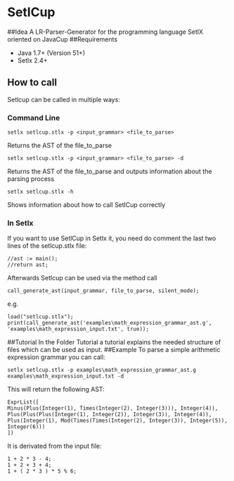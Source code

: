 # SetlCup
##Idea
A LR-Parser-Generator for the programming language SetlX oriented on JavaCup
##Requirements
 - Java 1.7+ (Version 51+)
 - Setlx 2.4+
 
## How to call
Setlcup can be called in multiple ways:
### Command Line
```
setlx setlcup.stlx -p <input_grammar> <file_to_parse>
```
Returns the AST of the file_to_parse
```
setlx setlcup.stlx -p <input_grammar> <file_to_parse> -d
```
Returns the AST of the file_to_parse and outputs information about the parsing process
```
setlx setlcup.stlx -h
```
Shows information about how to call SetlCup correctly
### In Setlx
If you want to use SetlCup in Setlx it, you need do comment the last two lines of the setlcup.stlx file:
```
//ast := main();
//return ast;
```
Afterwards Setlcup can be used via the method call
```
call_generate_ast(input_grammar, file_to_parse, silent_mode);
```
e.g.
```
load("setlcup.stlx");
print(call_generate_ast('examples\math_expression_grammar_ast.g', 'examples\math_expression_input.txt', true));
```
##Tutorial
In the Folder Tutorial a tutorial explains the needed structure of files which can be used as input.
##Example
To parse a simple arithmetic expression grammar you can call:
```
setlx setlcup.stlx -p examples\math_expression_grammar_ast.g examples\math_expression_input.txt -d
```
This will return the following AST:
```
ExprList([
Minus(Plus(Integer(1), Times(Integer(2), Integer(3))), Integer(4)), 
Plus(Plus(Plus(Integer(1), Integer(2)), Integer(3)), Integer(4)), 
Plus(Integer(1), Mod(Times(Times(Integer(2), Integer(3)), Integer(5)), Integer(6)))
])
```
It is derivated from the input file:
```
1 + 2 * 3 - 4;
1 + 2 + 3 + 4;
1 + ( 2 * 3 ) * 5 % 6;
```
